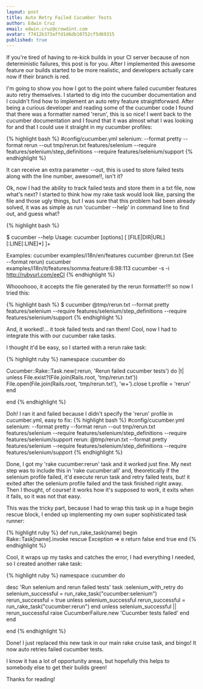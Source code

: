 ```yaml
---
layout: post
title: Auto Retry Failed Cucumber Tests
author: Edwin Cruz
email: edwin.cruz@crowdint.com
avatar: f7412b373affd1d6db10752cf5d69315
published: true
---
```


If you're tired of having to re-kick builds in your CI server because of non deterministic failures,
this post is for you.
After I implemented this awesome feature our builds started to be more realistic,
and developers actually care now if their branch is red.

I'm going to show you how I got to the point where failed cucumber features auto retry themselves.
I started to dig into the cucumber documentation and I couldn't find how to implement an auto retry feature straightforward.
After being a curious developer and reading some of the cucumber code I found that there was a formatter named 'rerun', this is so nice!
I went back to the cucumber documentation and I found that it was almost what I was looking for
and that I could use it straight in my cucumber profiles:

{% highlight bash %}
#config/cucumber.yml
selenium: --format pretty --format rerun --out tmp/rerun.txt features/selenium --require features/selenium/step_definitions --require features/selenium/support
{% endhighlight %}

It can receive an extra parameter --out, this is used to store failed tests along with the line number, awesome!!, isn't it?

Ok, now I had the ability to track failed tests and store them in a txt file, now what's next? I started to think how my rake task
would look like, parsing the file and those ugly things, but I was sure that this problem had been already solved, it was as simple
as run 'cucumber --help' in command line to find out, and guess what?

{% highlight bash %}

$ cucumber --help
Usage: cucumber [options] [ [FILE|DIR|URL][:LINE[:LINE]*] ]+

Examples:
cucumber examples/i18n/en/features
cucumber @rerun.txt (See --format rerun)
cucumber examples/i18n/it/features/somma.feature:6:98:113
cucumber -s -i http://rubyurl.com/eeCl
{% endhighlight %}

Whooohooo, it accepts the file generated by the rerun formatter!!! so now I tried this:

{% highlight bash %}
$ cucumber @tmp/rerun.txt --format pretty features/selenium --require features/selenium/step_definitions --require features/selenium/support
{% endhighlight %}

And, it worked!... it took failed tests and ran them! Cool, now I had to integrate this with our cucumber rake tasks.

I thought it'd be easy, so I started with a rerun rake task:

{% highlight ruby %}
namespace :cucumber do

  Cucumber::Rake::Task.new(:rerun, 'Rerun failed cucumber tests') do |t|
    unless File.exist?(File.join(Rails.root, 'tmp/rerun.txt'))
      File.open(File.join(Rails.root, 'tmp/rerun.txt'), 'w+').close
    t.profile = 'rerun'
  end

end
{% endhighlight %}

Doh! I ran it and failed because I didn't specify the 'rerun' profile in cucumber.yml, easy to fix:
{% highlight bash %}
#config/cucumber.yml
selenium: --format pretty --format rerun --out tmp/rerun.txt features/selenium --require features/selenium/step_definitions --require features/selenium/support
rerun: @tmp/rerun.txt --format pretty features/selenium --require features/selenium/step_definitions --require features/selenium/support
{% endhighlight %}

Done, I got my 'rake cucumber:rerun' task and it worked just fine. My next step was to include this in 'rake cucumber:all' and, theoretically
if the selenium profile failed, it'd execute rerun task and retry failed tests,  but! it exited after the selenium profile
failed and the task finished right away. Then I thought, of course! it works how it's supposed to work,
it exits when it fails, so it was not that easy.

This was the tricky part, because I had to wrap this task up in a huge begin rescue block, I ended up implementing my own
super sophisticated task runner:

{% highlight ruby %}
def run_rake_task(name)
  begin
    Rake::Task[name].invoke
  rescue Exception => e
    return false
  end
  true
end
{% endhighlight %}

Cool, it wraps up my tasks and catches the error, I had everything I needed, so I created another rake task:

{% highlight ruby %}
namespace :cucumber do

  desc 'Run selenium and rerun failed tests'
  task :selenium_with_retry do
    selenium_successful = run_rake_task("cucumber:selenium")
    rerun_successful = true
    unless selenium_successful
      rerun_successful = run_rake_task("cucumber:rerun")
    end
    unless selenium_successful || rerun_successful
      raise CucumberFailure.new 'Cucumber tests failed'
    end
  end

end
{% endhighlight %}

Done! I just replaced this new task in our main rake cruise task, and bingo! It now auto retries failed cucumber tests.

I know it has a lot of opportunity areas, but hopefully this helps to somebody else to get their builds green!

Thanks for reading!
